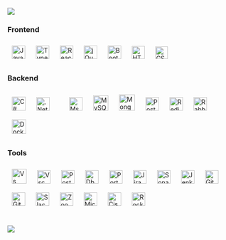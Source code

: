 <br/>  
<div align="left">  
<img src="https://visitcount.itsvg.in/api?id=firatalbayati&icon=9&color=12"/>
</div>

### Frontend  
<div align="left">  
<a href="https://www.javascript.com/" target="_blank"><img style="margin: 10px" src="https://profilinator.rishav.dev/skills-assets/javascript-original.svg" alt="JavaScript" height="30" /></a>
<a href="https://www.typescriptlang.org/" target="_blank"><img style="margin: 10px" src="https://profilinator.rishav.dev/skills-assets/typescript-original.svg" alt="TypeScript" height="30" /></a>  
 <a href="https://reactjs.org/" target="_blank"><img style="margin: 10px" src="https://profilinator.rishav.dev/skills-assets/react-original-wordmark.svg" alt="React" height="30" /></a>  
<a href="https://jquery.com/" target="_blank"><img style="margin: 10px" src="https://profilinator.rishav.dev/skills-assets/jquery.png" alt="jQuery" height="30" /></a>  
<a href="https://getbootstrap.com/docs/3.4/javascript/" target="_blank"><img style="margin: 10px" src="https://profilinator.rishav.dev/skills-assets/bootstrap-plain.svg" alt="Bootstrap" height="30" /></a>  
<a href="https://en.wikipedia.org/wiki/HTML5" target="_blank"><img style="margin: 10px" src="https://cdn-icons-png.flaticon.com/512/732/732212.png" alt="HTML5" height="29" /></a>  
<a href="https://www.w3schools.com/css/" target="_blank"><img style="margin: 10px" src="https://cdn4.iconfinder.com/data/icons/iconsimple-programming/512/css-512.png" alt="CSS3" height="28" /></a>  
</div>

### Backend  
<div align="left">  
<a href="https://docs.microsoft.com/en-us/dotnet/csharp/" target="_blank"><img style="margin: 10px" src="https://cdn-icons-png.flaticon.com/512/6132/6132221.png" alt="C#" height="31" /></a>  
<a href="https://dotnet.microsoft.com/download" target="_blank"><img style="margin: 10px" src="https://profilinator.rishav.dev/skills-assets/dotnetcore.png" alt=".Net Core" height="30" /></a>
<a href="https://www.microsoft.com/en-us/sql-server/sql-server-downloads" target="_blank"><img style="margin: 10px"><img style="margin: 10px" src="https://i0.wp.com/ahex.co/wp-content/uploads/2022/06/Group-56814.png?fit=552%2C550&ssl=1" alt="Mssql" height="30" /></a>
<a href="https://www.mysql.com/" target="_blank"><img style="margin: 10px" src="https://profilinator.rishav.dev/skills-assets/mysql-original-wordmark.svg" alt="MySQL" height="34" /></a>  
<a href="https://www.mongodb.com/" target="_blank"><img style="margin: 10px" src="https://profilinator.rishav.dev/skills-assets/mongodb-original-wordmark.svg" alt="MongoDB" height="36" /></a>  
<a href="https://www.postgresql.org/" target="_blank"><img style="margin: 10px" src="https://profilinator.rishav.dev/skills-assets/postgresql-original-wordmark.svg" alt="PostgreSQL" height="30" /></a>  
<a href="https://redis.io/" target="_blank"><img style="margin: 10px" src="https://profilinator.rishav.dev/skills-assets/redis-original-wordmark.svg" alt="Redis" height="30" /></a>  
<a href="https://www.rabbitmq.com/" target="_blank"><img style="margin: 10px" src="https://profilinator.rishav.dev/skills-assets/rabbitmq-icon.svg" alt="RabbitMQ" height="30" /></a>  
<a href="https://www.docker.com/" target="_blank"><img style="margin: 10px" src="https://profilinator.rishav.dev/skills-assets/docker-original-wordmark.svg" alt="Docker" height="32" /></a>  
</div>

### Tools  
<div align="left">
<a href="https://visualstudio.microsoft.com"><img style="margin: 10px" src="https://upload.wikimedia.org/wikipedia/commons/thumb/2/2c/Visual_Studio_Icon_2022.svg/1200px-Visual_Studio_Icon_2022.svg.png" alt="Vs" height="33"/></a>
<a href="https://code.visualstudio.com" target="_blank"><img style="margin: 10px" src="https://upload.wikimedia.org/wikipedia/commons/thumb/9/9a/Visual_Studio_Code_1.35_icon.svg/1200px-Visual_Studio_Code_1.35_icon.svg.png" alt="Vsc" height="30"/></a>
<a href="https://www.postman.com" target="_blank"><img style="margin: 10px" src="https://voyager.postman.com/logo/postman-logo-icon-orange.svg" alt="Postman" height="30"/></a>
<a href="https://dbeaver.io" target="_blank"><img style="margin: 10px" src="https://upload.wikimedia.org/wikipedia/commons/thumb/b/b5/DBeaver_logo.svg/2048px-DBeaver_logo.svg.png" alt="Dbeaver" height="30"/></a>
<a href="https://www.portainer.io" target="_blank"><img style="margin: 10px" src="https://static-00.iconduck.com/assets.00/portainer-icon-366x512-rt9if7pd.png" alt="Portainer" height="30"/></a>
<a href="https://www.atlassian.com/software/jira" target="_blank"><img style="margin: 10px" src="https://static-00.iconduck.com/assets.00/jira-icon-512x512-kkop6eik.png" alt="Jira" height="30"/></a>
<a href="https://www.sonarsource.com/" target="_blank"><img style="margin: 10px" src="https://www.byiorio.com.br/assets/img/sonar.png" alt="Sonarqube" height="30" /></a>
<a href="https://www.jenkins.io/" target="_blank"><img style="margin: 10px" src="https://profilinator.rishav.dev/skills-assets/jenkins-icon.svg" alt="Jenkins" height="30" /></a>  
<a href="https://github.com/" target="_blank"><img style="margin: 10px" src="https://profilinator.rishav.dev/skills-assets/git-scm-icon.svg" alt="Git" height="30" /></a>  
<a href="https://about.gitlab.com/" target="_blank"><img style="margin: 10px" src="https://cdn-icons-png.flaticon.com/512/5968/5968853.png" alt="GitLab" height="30"/></a>
<a href="https://slack.com" target="_blank"><img style="margin: 10px" src="https://upload.wikimedia.org/wikipedia/commons/thumb/d/d5/Slack_icon_2019.svg/2048px-Slack_icon_2019.svg.png" alt="Slack" height="30" /></a>
<a href="https://zoom.us" target="_blank"><img style="margin: 10px" src="https://m.media-amazon.com/images/I/71bVFk8cUKL.png" alt="Zoom" height="30" /></a>
<a href="https://slack.com" target="_blank"><img style="margin: 10px" src="https://upload.wikimedia.org/wikipedia/commons/thumb/c/c9/Microsoft_Office_Teams_%282018%E2%80%93present%29.svg/2203px-Microsoft_Office_Teams_%282018%E2%80%93present%29.svg.png" alt="MicrosoftTeams" height="30" /></a>
<a href="https://www.cisco.com/c/en/us/products/unified-communications/jabber/index.html" target="_blank"><img style="margin: 10px" src="https://play-lh.googleusercontent.com/8SJwWIlSqvTU_zBEOht4diByqRNgzGlVNh0qlv8B69cm1qevWgDGTx5DRb8s_0-EtaW8" alt="Cisco" height="30" /></a>
<a href="https://www.rocket.chat" target="_blank"><img style="margin: 10px" src="https://cdn4.iconfinder.com/data/icons/logos-and-brands/512/283_Rocketchat_logo-512.png" alt="RocketChat" height="30" /></a>
</div>
<br/>  
<br/>  
<img src="https://github-readme-stats.vercel.app/api/top-langs/?username=firatalbayati&theme=default&hide_border=true&include_all_commits=false&count_private=false&layout=compact" align="left" />
